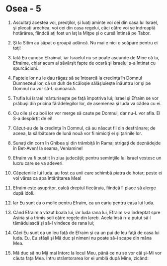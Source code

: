 # Osea - 5

1. Ascultaţi acestea voi, preoţilor, şi luaţi aminte voi cei din casa lui Israel, şi plecaţi urechea, voi cei din casa regelui, căci către voi se îndreaptă hotărârea, fiindcă aţi fost un laţ la Miţpe şi o cursă întinsă pe Tabor. 

2. Şi la Sitim au săpat o groapă adâncă. Nu mai e nici o scăpare pentru ei toţi! 

3. Iată Eu cunosc Efraimul, iar Israelul nu se poate ascunde de Mine că tu, Efraime, chiar acum ai săvârşit fapte de ocară şi Israelul s-a întinat cu spurcăciuni. 

4. Faptele lor nu le dau răgaz să se întoarcă la credinţa în Domnul Dumnezeul lor, că un duh de ticăloşie sălăşluieşte înăuntru lor şi pe Domnul nu vor să-L cunoască. 

5. Trufia lui Israel mărturiseşte pe faţă împotriva lui; Israel şi Efraim se vor prăbuşi din pricina fărădelegilor lor, de asemenea şi Iuda va cădea cu ei. 

6. Cu oile şi cu boii lor vor merge să caute pe Domnul, dar nu-L vor afla. El S-a despărţit de ei! 

7. Căzut-au de la credinţa în Domnul, că au născut fii din desfrânare; de aceea, la sărbătoare de lună nouă vor fi nimiciţi ei şi ţarinile lor. 

8. Sunaţi din corn în Ghibea şi din trâmbiţă în Rama; strigaţi de deznădejde în Bet-Aven! Ia seama, Veniamine! 

9. Efraim va fi pustiit în ziua judecăţii; pentru seminţiile lui Israel vestesc un lucru care se va adeveri. 

10. Căpeteniile lui Iuda. au fost ca unii care schimbă piatra de hotar; peste ei voi vărsa ca apa întărâtarea Mea! 

11. Efraim este asupritor, calcă dreptul fiecăruia, fiindcă îi place să alerge după idoli. 

12. Iar Eu sunt ca o molie pentru Efraim, ca un cariu pentru casa lui Iuda. 

13. Când Efraim a văzut boala lui, iar Iuda rana lui, Efraim s-a îndreptat spre Asiria şi a trimis soli către regele din Iareb. Acela însă n-a putut să-l tămăduiască şi să-l vindece de rana lui; 

14. Căci Eu sunt ca un leu faţă de Efraim şi ca un pui de leu faţă de casa lui Iuda. Eu, Eu sfâşii şi Mă duc şi nimeni nu poate să-i scape din mâna Mea. 

15. Mă duc să nu Mă mai întorc la locul Meu, până ce nu se vor căi şi-Mi vor căuta faţa Mea. Întru strâmtorarea lor ei umblă după Mine, zicând: 

